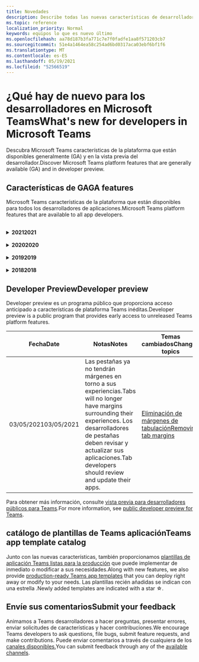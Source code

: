 ```yaml
---
title: Novedades
description: Describe todas las nuevas características de desarrollador en Microsoft Teams
ms.topic: reference
localization_priority: Normal
keywords: equipos lo que es nuevo último
ms.openlocfilehash: aa78d187b3fa771c7e7f0fadfe1aa8f571203cb7
ms.sourcegitcommit: 51e4a1464ea58c254ad6bd0317aca03ebf6bf1f6
ms.translationtype: MT
ms.contentlocale: es-ES
ms.lasthandoff: 05/19/2021
ms.locfileid: "52566519"
---
```

# <a name="whats-new-for-developers-in-microsoft-teams"></a><span data-ttu-id="a9e82-104">¿Qué hay de nuevo para los desarrolladores en Microsoft Teams</span><span class="sxs-lookup"><span data-stu-id="a9e82-104">What's new for developers in Microsoft Teams</span></span>

<span data-ttu-id="a9e82-105">Descubra Microsoft Teams características de la plataforma que están disponibles generalmente (GA) y en la vista previa del desarrollador.</span><span class="sxs-lookup"><span data-stu-id="a9e82-105">Discover Microsoft Teams platform features that are generally available (GA) and in developer preview.</span></span>

## <a name="ga-features"></a><span data-ttu-id="a9e82-106">Características de GA</span><span class="sxs-lookup"><span data-stu-id="a9e82-106">GA features</span></span>

<span data-ttu-id="a9e82-107">Microsoft Teams características de la plataforma que están disponibles para todos los desarrolladores de aplicaciones.</span><span class="sxs-lookup"><span data-stu-id="a9e82-107">Microsoft Teams platform features that are available to all app developers.</span></span>

<br>

<details>

<summary><span data-ttu-id="a9e82-108"><b>2021</b></span><span class="sxs-lookup"><span data-stu-id="a9e82-108"><b>2021</b></span></span></summary>

| <span data-ttu-id="a9e82-109">**Fecha**</span><span class="sxs-lookup"><span data-stu-id="a9e82-109">**Date**</span></span> | <span data-ttu-id="a9e82-110">**Notas**</span><span class="sxs-lookup"><span data-stu-id="a9e82-110">**Notes**</span></span> | <span data-ttu-id="a9e82-111">**Temas cambiados**</span><span class="sxs-lookup"><span data-stu-id="a9e82-111">**Changed topics**</span></span> |
| -------- | --------- | ------------------ |
|<span data-ttu-id="a9e82-112">05/13/2021</span><span class="sxs-lookup"><span data-stu-id="a9e82-112">05/13/2021</span></span>|<span data-ttu-id="a9e82-113">Se ha añadido información sobre mConnect y Skooler.</span><span class="sxs-lookup"><span data-stu-id="a9e82-113">Added information on mConnect and Skooler.</span></span>|[<span data-ttu-id="a9e82-114">Sistema de gestión del aprendizaje moodle</span><span class="sxs-lookup"><span data-stu-id="a9e82-114">Moodle learning management system</span></span>](resources/moodle-overview.md)
|<span data-ttu-id="a9e82-115">05/10/2021</span><span class="sxs-lookup"><span data-stu-id="a9e82-115">05/10/2021</span></span>| <span data-ttu-id="a9e82-116">Se libera manifest v1.10.</span><span class="sxs-lookup"><span data-stu-id="a9e82-116">Manifest v1.10 is released.</span></span>|[<span data-ttu-id="a9e82-117">Esquema del manifiesto</span><span class="sxs-lookup"><span data-stu-id="a9e82-117">Manifest schema</span></span>](resources/schema/manifest-schema.md) |
|<span data-ttu-id="a9e82-118">05/10/2021</span><span class="sxs-lookup"><span data-stu-id="a9e82-118">05/10/2021</span></span>| <span data-ttu-id="a9e82-119">Característica de personalización de aplicaciones.</span><span class="sxs-lookup"><span data-stu-id="a9e82-119">App customization feature.</span></span>| [<span data-ttu-id="a9e82-120">Diseño de la aplicación Microsoft Teams</span><span class="sxs-lookup"><span data-stu-id="a9e82-120">Designing your Microsoft Teams app</span></span>](~/concepts/design/design-teams-app-overview.md#app-customization) |
|<span data-ttu-id="a9e82-121">05/07/2021</span><span class="sxs-lookup"><span data-stu-id="a9e82-121">05/07/2021</span></span>| <span data-ttu-id="a9e82-122">Enlaces profundos para llamadas de audio y vídeo en el chat.</span><span class="sxs-lookup"><span data-stu-id="a9e82-122">Deep links for audio and video calls in chat.</span></span> |[<span data-ttu-id="a9e82-123">Vínculos profundos</span><span class="sxs-lookup"><span data-stu-id="a9e82-123">Deep links</span></span>](concepts/build-and-test/deep-links.md#deep-linking-to-an-audio-or-audio-video-call) |
|<span data-ttu-id="a9e82-124">04/30/2021</span><span class="sxs-lookup"><span data-stu-id="a9e82-124">04/30/2021</span></span>|<span data-ttu-id="a9e82-125">Nuevas instrucciones sobre cómo publicar aplicaciones en la tienda de Teams.</span><span class="sxs-lookup"><span data-stu-id="a9e82-125">New guidance on how to publish apps to the Teams store.</span></span>|<span data-ttu-id="a9e82-126">[Publique la aplicación en la tienda de Teams,](concepts/deploy-and-publish/appsource/publish.md) [Teams las directrices de validación de la tienda](concepts/deploy-and-publish/appsource/prepare/teams-store-validation-guidelines.md)</span><span class="sxs-lookup"><span data-stu-id="a9e82-126">[Publish your app to the Teams store](concepts/deploy-and-publish/appsource/publish.md), [Teams store validation guidelines](concepts/deploy-and-publish/appsource/prepare/teams-store-validation-guidelines.md)</span></span> |
|<span data-ttu-id="a9e82-127">04/29/2021</span><span class="sxs-lookup"><span data-stu-id="a9e82-127">04/29/2021</span></span> | <span data-ttu-id="a9e82-128">Nuevo: Acciones universales para tarjetas adaptables.</span><span class="sxs-lookup"><span data-stu-id="a9e82-128">New: Universal Actions for Adaptive Cards.</span></span> | [<span data-ttu-id="a9e82-129">Acciones universales para tarjetas adaptables</span><span class="sxs-lookup"><span data-stu-id="a9e82-129">Universal Actions for Adaptive Cards</span></span>](task-modules-and-cards/cards/universal-actions-for-adaptive-cards/overview.md) |
|<span data-ttu-id="a9e82-130">03/18/2021</span><span class="sxs-lookup"><span data-stu-id="a9e82-130">03/18/2021</span></span>|<span data-ttu-id="a9e82-131">Aviso: Actualice a la versión 4.10 o superior del SDK de Bot Framework, como hemos comenzado con el proceso de desuso para `TeamsInfo.getMembers` y `TeamsInfo.GetMembersAsync` .</span><span class="sxs-lookup"><span data-stu-id="a9e82-131">Notice: Update to version 4.10 or above of the Bot Framework SDK, as we've started with the deprecation process for `TeamsInfo.getMembers` and `TeamsInfo.GetMembersAsync`.</span></span> | [<span data-ttu-id="a9e82-132">Cambios en la API de bot para los miembros del equipo o chat</span><span class="sxs-lookup"><span data-stu-id="a9e82-132">Bot API Changes for Team/Chat Members</span></span>](resources/team-chat-member-api-changes.md) |
|<span data-ttu-id="a9e82-133">03/05/2021</span><span class="sxs-lookup"><span data-stu-id="a9e82-133">03/05/2021</span></span>|<span data-ttu-id="a9e82-134">Aviso: Las pestañas ya no tendrán márgenes que rodeen sus experiencias.</span><span class="sxs-lookup"><span data-stu-id="a9e82-134">Notice: Tabs will no longer have margins surrounding their experiences.</span></span> <span data-ttu-id="a9e82-135">Los desarrolladores de pestañas deben revisar y actualizar sus aplicaciones.</span><span class="sxs-lookup"><span data-stu-id="a9e82-135">Tab developers should review and update their apps.</span></span> | [<span data-ttu-id="a9e82-136">Eliminación de márgenes de tabulación</span><span class="sxs-lookup"><span data-stu-id="a9e82-136">Removing tab margins</span></span>](resources/removing-tab-margins.md) |
|<span data-ttu-id="a9e82-137">03/05/2021</span><span class="sxs-lookup"><span data-stu-id="a9e82-137">03/05/2021</span></span>|<span data-ttu-id="a9e82-138">El ámbito de instalación predeterminado y la capacidad del grupo se encuentra en la vista previa del desarrollador.</span><span class="sxs-lookup"><span data-stu-id="a9e82-138">Default install scope and group capability is in developer preview.</span></span>| [<span data-ttu-id="a9e82-139">Ámbito de instalación predeterminado y capacidad de grupo</span><span class="sxs-lookup"><span data-stu-id="a9e82-139">Default install scope and group capability</span></span>](concepts/deploy-and-publish/add-default-install-scope.md) |
|<span data-ttu-id="a9e82-140">03/05/2021</span><span class="sxs-lookup"><span data-stu-id="a9e82-140">03/05/2021</span></span>|<span data-ttu-id="a9e82-141">Reordenar pestañas personales de la aplicación.</span><span class="sxs-lookup"><span data-stu-id="a9e82-141">Reorder personal app tabs.</span></span>|[<span data-ttu-id="a9e82-142">Reordenar la pestaña de chat en aplicaciones personales</span><span class="sxs-lookup"><span data-stu-id="a9e82-142">Reorder the chat tab in personal apps</span></span>](tabs/how-to/create-tab-pages/content-page.md#reorder-static-personal-tabs)|
|<span data-ttu-id="a9e82-143">03/04/2021</span><span class="sxs-lookup"><span data-stu-id="a9e82-143">03/04/2021</span></span>|<span data-ttu-id="a9e82-144">Enmascaramiento de información en tarjetas adaptables.</span><span class="sxs-lookup"><span data-stu-id="a9e82-144">Information masking in Adaptive cards.</span></span>| [<span data-ttu-id="a9e82-145">Enmascaramiento de información en tarjetas adaptables</span><span class="sxs-lookup"><span data-stu-id="a9e82-145">Information masking in Adaptive cards</span></span>](task-modules-and-cards/cards/cards-format.md#information-masking-in-adaptive-cards) |
|<span data-ttu-id="a9e82-146">02/19/2021</span><span class="sxs-lookup"><span data-stu-id="a9e82-146">02/19/2021</span></span>|<span data-ttu-id="a9e82-147">Capacidades de ubicación añadidas.</span><span class="sxs-lookup"><span data-stu-id="a9e82-147">Added location capabilities.</span></span> <br/> <span data-ttu-id="a9e82-148">La información sobre las capacidades de ubicación se agrega en la descripción general de las capacidades del dispositivo, los permisos de dispositivo nativo, las capacidades de medios integrados y los archivos de capacidad del escáner QR o código de barras.</span><span class="sxs-lookup"><span data-stu-id="a9e82-148">Location capabilities information is added in the device capabilities overview, native device permissions, integrate media capabilities, and QR or barcode scanner capability files.</span></span>|<span data-ttu-id="a9e82-149">[Visión general,](concepts/device-capabilities/device-capabilities-overview.md) [Solicitar permisos de dispositivo,](concepts/device-capabilities/native-device-permissions.md) [Integrar capacidades de medios,](concepts/device-capabilities/mobile-camera-image-permissions.md) [Integrar capacidad de escáner QR o código de barras,](concepts/device-capabilities/qr-barcode-scanner-capability.md) [Integrar capacidades de ubicación](concepts/device-capabilities/location-capability.md)</span><span class="sxs-lookup"><span data-stu-id="a9e82-149">[Overview](concepts/device-capabilities/device-capabilities-overview.md), [Request device permissions](concepts/device-capabilities/native-device-permissions.md), [Integrate media capabilities](concepts/device-capabilities/mobile-camera-image-permissions.md), [Integrate QR or barcode scanner capability](concepts/device-capabilities/qr-barcode-scanner-capability.md), [Integrate location capabilities](concepts/device-capabilities/location-capability.md)</span></span> |
|<span data-ttu-id="a9e82-150">02/18/2021</span><span class="sxs-lookup"><span data-stu-id="a9e82-150">02/18/2021</span></span>|<span data-ttu-id="a9e82-151">Se ha añadido capacidad de escáner QR o código de barras.</span><span class="sxs-lookup"><span data-stu-id="a9e82-151">Added QR or barcode scanner capability.</span></span> <br/> <span data-ttu-id="a9e82-152">La información de capacidad del escáner de QR o código de barras se agrega en la descripción general de las capacidades del dispositivo, los permisos de dispositivo nativo e integra los archivos de capacidades de medios.</span><span class="sxs-lookup"><span data-stu-id="a9e82-152">QR or barcode scanner  capability information is added in the device capabilities overview, native device permissions, and integrate media capabilities files.</span></span>|<span data-ttu-id="a9e82-153">[Visión general,](concepts/device-capabilities/device-capabilities-overview.md) [Solicitar permisos de dispositivo,](concepts/device-capabilities/native-device-permissions.md) [Integrar capacidades de medios,](concepts/device-capabilities/mobile-camera-image-permissions.md) [Integrar capacidad de escáner QR o código de barras](concepts/device-capabilities/qr-barcode-scanner-capability.md)</span><span class="sxs-lookup"><span data-stu-id="a9e82-153">[Overview](concepts/device-capabilities/device-capabilities-overview.md), [Request device permissions](concepts/device-capabilities/native-device-permissions.md), [Integrate media capabilities](concepts/device-capabilities/mobile-camera-image-permissions.md), [Integrate QR or barcode scanner capability](concepts/device-capabilities/qr-barcode-scanner-capability.md)</span></span> |
|<span data-ttu-id="a9e82-154">02/09/2021</span><span class="sxs-lookup"><span data-stu-id="a9e82-154">02/09/2021</span></span>|<span data-ttu-id="a9e82-155">Se ha añadido información general sobre las capacidades del dispositivo.</span><span class="sxs-lookup"><span data-stu-id="a9e82-155">Added device capabilities overview.</span></span> <br/> <span data-ttu-id="a9e82-156">La información de la capacidad del micrófono se agrega en los permisos del dispositivo nativo e integra archivos de capacidades multimedia.</span><span class="sxs-lookup"><span data-stu-id="a9e82-156">Microphone capability information is added in the native device permissions and integrate media capabilities files.</span></span>|<span data-ttu-id="a9e82-157">[Visión general,](concepts/device-capabilities/device-capabilities-overview.md) [Solicitar permisos de dispositivo,](concepts/device-capabilities/native-device-permissions.md) [Integrar capacidades de medios](concepts/device-capabilities/mobile-camera-image-permissions.md)</span><span class="sxs-lookup"><span data-stu-id="a9e82-157">[Overview](concepts/device-capabilities/device-capabilities-overview.md), [Request device permissions](concepts/device-capabilities/native-device-permissions.md), [Integrate media capabilities](concepts/device-capabilities/mobile-camera-image-permissions.md)</span></span>|

<br>

</details>

<br>

<details>
  
<summary><span data-ttu-id="a9e82-158"><b>2020</b></span><span class="sxs-lookup"><span data-stu-id="a9e82-158"><b>2020</b></span></span></summary>

| <span data-ttu-id="a9e82-159">**Fecha**</span><span class="sxs-lookup"><span data-stu-id="a9e82-159">**Date**</span></span> | <span data-ttu-id="a9e82-160">**Notas**</span><span class="sxs-lookup"><span data-stu-id="a9e82-160">**Notes**</span></span> | <span data-ttu-id="a9e82-161">**Temas cambiados**</span><span class="sxs-lookup"><span data-stu-id="a9e82-161">**Changed topics**</span></span> |
| -------- | --------- | ------------------ |
|<span data-ttu-id="a9e82-162">11/30/2020</span><span class="sxs-lookup"><span data-stu-id="a9e82-162">11/30/2020</span></span>|<span data-ttu-id="a9e82-163">Integración de la plataforma de identidad con Teams Toolkit y Visual Studio Code para pestañas.</span><span class="sxs-lookup"><span data-stu-id="a9e82-163">Identity platform integration with Teams Toolkit and Visual Studio Code for tabs.</span></span>|[<span data-ttu-id="a9e82-164">Autenticación de inicio de sesión único con Teams Toolkit y Visual Studio Code para pestañas</span><span class="sxs-lookup"><span data-stu-id="a9e82-164">Single sign-on authentication with Teams Toolkit and Visual Studio Code for tabs</span></span>](toolkit/visual-studio-code-tab-sso.md)|
|<span data-ttu-id="a9e82-165">11/16/2020</span><span class="sxs-lookup"><span data-stu-id="a9e82-165">11/16/2020</span></span>|<span data-ttu-id="a9e82-166">Teams manifiesto de aplicación actualizado a la versión 1.8.</span><span class="sxs-lookup"><span data-stu-id="a9e82-166">Teams app manifest updated to version 1.8.</span></span>|[<span data-ttu-id="a9e82-167">Referencia: Esquema de manifiesto para Microsoft Teams</span><span class="sxs-lookup"><span data-stu-id="a9e82-167">Reference: Manifest schema for Microsoft Teams</span></span>](resources/schema/manifest-schema.md)|
|<span data-ttu-id="a9e82-168">11/10/2020</span><span class="sxs-lookup"><span data-stu-id="a9e82-168">11/10/2020</span></span>|<span data-ttu-id="a9e82-169">Teams directrices de diseño de bots.</span><span class="sxs-lookup"><span data-stu-id="a9e82-169">Teams bot design guidelines.</span></span>|[<span data-ttu-id="a9e82-170">Directrices de diseño de bots</span><span class="sxs-lookup"><span data-stu-id="a9e82-170">Bot design guidelines</span></span>](bots/design/bots.md)|
|<span data-ttu-id="a9e82-171">09/30/2020</span><span class="sxs-lookup"><span data-stu-id="a9e82-171">09/30/2020</span></span>|<span data-ttu-id="a9e82-172">Ahora se admiten los archivos de envío y recepción de bots en dispositivos móviles.</span><span class="sxs-lookup"><span data-stu-id="a9e82-172">Sending and receiving files to bots on mobile devices is now supported.</span></span>|[<span data-ttu-id="a9e82-173">Enviar y recibir archivos a través de su bot</span><span class="sxs-lookup"><span data-stu-id="a9e82-173">Send and receive files through your bot</span></span>](resources/bot-v3/bots-files.md)|
|<span data-ttu-id="a9e82-174">09/22/2020</span><span class="sxs-lookup"><span data-stu-id="a9e82-174">09/22/2020</span></span>|<span data-ttu-id="a9e82-175">Nueva información para comenzar con el desarrollo Teams.</span><span class="sxs-lookup"><span data-stu-id="a9e82-175">New information for getting started with Teams development.</span></span>|[<span data-ttu-id="a9e82-176">Cree su primera descripción general de la aplicación Teams</span><span class="sxs-lookup"><span data-stu-id="a9e82-176">Build your first Teams app overview</span></span>](build-your-first-app/build-first-app-overview.md)|
|<span data-ttu-id="a9e82-177">09/18/2020</span><span class="sxs-lookup"><span data-stu-id="a9e82-177">09/18/2020</span></span>|<span data-ttu-id="a9e82-178">Compatibilidad con aplicaciones de Teams en la reunión (vista previa de la versión).</span><span class="sxs-lookup"><span data-stu-id="a9e82-178">Support for in-meeting Teams apps (Release Preview).</span></span>|<span data-ttu-id="a9e82-179">[Crear aplicaciones para reuniones de Teams](apps-in-teams-meetings/create-apps-for-teams-meetings.md) y aplicaciones en reuniones [Teams](apps-in-teams-meetings/teams-apps-in-meetings.md)</span><span class="sxs-lookup"><span data-stu-id="a9e82-179">[Create apps for Teams meetings](apps-in-teams-meetings/create-apps-for-teams-meetings.md) and [Apps in Teams meetings](apps-in-teams-meetings/teams-apps-in-meetings.md)</span></span>|
|<span data-ttu-id="a9e82-180">08/19/2020</span><span class="sxs-lookup"><span data-stu-id="a9e82-180">08/19/2020</span></span>|<span data-ttu-id="a9e82-181">Importe mensajes Teams con Microsoft Graph.</span><span class="sxs-lookup"><span data-stu-id="a9e82-181">Import Teams messages with Microsoft Graph.</span></span>|[<span data-ttu-id="a9e82-182">Importar mensajes de plataformas de terceros a Teams con Microsoft Graph</span><span class="sxs-lookup"><span data-stu-id="a9e82-182">Import third-party platform messages to Teams using Microsoft Graph</span></span>](graph-api/import-messages/import-external-messages-to-teams.md)
| <span data-ttu-id="a9e82-183">08/12/2020</span><span class="sxs-lookup"><span data-stu-id="a9e82-183">08/12/2020</span></span> |<span data-ttu-id="a9e82-184">El soporte de tarjetas adaptables en el webhook entrante se trasladó a GA.</span><span class="sxs-lookup"><span data-stu-id="a9e82-184">Adaptive Cards support in incoming webhook moved to GA.</span></span>|[<span data-ttu-id="a9e82-185">Enviar tarjetas adaptables con un webhook entrante</span><span class="sxs-lookup"><span data-stu-id="a9e82-185">Send adaptive cards using an incoming webhook</span></span>](~/webhooks-and-connectors/how-to/connectors-using.md#send-adaptive-cards-using-an-incoming-webhook) |
|<span data-ttu-id="a9e82-186">08/10/2020</span><span class="sxs-lookup"><span data-stu-id="a9e82-186">08/10/2020</span></span>|<span data-ttu-id="a9e82-187">Comience a crear aplicaciones Teams con el Visual Studio Toolkit.</span><span class="sxs-lookup"><span data-stu-id="a9e82-187">Get started building Teams apps with the Visual Studio Toolkit.</span></span>|[<span data-ttu-id="a9e82-188">Cree aplicaciones con el Microsoft Teams Toolkit y el Visual Studio Code</span><span class="sxs-lookup"><span data-stu-id="a9e82-188">Build apps with the Microsoft Teams Toolkit and Visual Studio Code</span></span>](toolkit/visual-studio-overview.md) |
|<span data-ttu-id="a9e82-189">08/06/2020</span><span class="sxs-lookup"><span data-stu-id="a9e82-189">08/06/2020</span></span>|<span data-ttu-id="a9e82-190">Compatibilidad con la autenticación de SSO de tabuladores.</span><span class="sxs-lookup"><span data-stu-id="a9e82-190">Support for Tabs SSO authentication.</span></span>|[<span data-ttu-id="a9e82-191">Desarrollar una pestaña de Microsoft Teams de SSO</span><span class="sxs-lookup"><span data-stu-id="a9e82-191">Develop an SSO Microsoft Teams Tab</span></span>](tabs/how-to/authentication/auth-aad-sso.md#develop-an-sso-microsoft-teams-tab) |
|<span data-ttu-id="a9e82-192">07/27/2020</span><span class="sxs-lookup"><span data-stu-id="a9e82-192">07/27/2020</span></span> | <span data-ttu-id="a9e82-193">Graph bots y mensajes proactivos (vista previa pública).</span><span class="sxs-lookup"><span data-stu-id="a9e82-193">Graph proactive bots and messages (Public Preview).</span></span>|[<span data-ttu-id="a9e82-194">Habilite la instalación proactiva de bots y la mensajería proactiva en Teams con Microsoft Graph</span><span class="sxs-lookup"><span data-stu-id="a9e82-194">Enable proactive bot installation and proactive messaging in Teams with Microsoft Graph</span></span>](graph-api/proactive-bots-and-messages/graph-proactive-bots-and-messages.md)|
| <span data-ttu-id="a9e82-195">07/22/2020</span><span class="sxs-lookup"><span data-stu-id="a9e82-195">07/22/2020</span></span> |<span data-ttu-id="a9e82-196">Actualizaciones de la capacidad del dispositivo móvil.</span><span class="sxs-lookup"><span data-stu-id="a9e82-196">Mobile device capability updates.</span></span>|[<span data-ttu-id="a9e82-197">Solicitar permisos de dispositivo para la pestaña Microsoft Teams</span><span class="sxs-lookup"><span data-stu-id="a9e82-197">Request device permissions for your Microsoft Teams tab</span></span>](concepts/device-capabilities/native-device-permissions.md) |
|<span data-ttu-id="a9e82-198">07/20/2020</span><span class="sxs-lookup"><span data-stu-id="a9e82-198">07/20/2020</span></span>|<span data-ttu-id="a9e82-199">Teams Herramienta de validación de aplicaciones para envíos de AppSource.</span><span class="sxs-lookup"><span data-stu-id="a9e82-199">Teams App Validation Tool for AppSource submissions.</span></span>|[<span data-ttu-id="a9e82-200">Teams Herramienta de validación de aplicaciones</span><span class="sxs-lookup"><span data-stu-id="a9e82-200">Teams App Validation Tool</span></span>](concepts/deploy-and-publish/appsource/prepare/submission-checklist.md)
|<span data-ttu-id="a9e82-201">07/15/2020</span><span class="sxs-lookup"><span data-stu-id="a9e82-201">07/15/2020</span></span>|<span data-ttu-id="a9e82-202">Cree un asistente virtual para Teams.</span><span class="sxs-lookup"><span data-stu-id="a9e82-202">Create a virtual assistant for Teams.</span></span>|[<span data-ttu-id="a9e82-203">Asistente virtual para Microsoft Teams</span><span class="sxs-lookup"><span data-stu-id="a9e82-203">Virtual Assistant for Microsoft Teams</span></span>](samples/virtual-assistant.md)|
|<span data-ttu-id="a9e82-204">07/14/2020</span><span class="sxs-lookup"><span data-stu-id="a9e82-204">07/14/2020</span></span>|<span data-ttu-id="a9e82-205">Superficie de una documentación de indicador de carga nativa.</span><span class="sxs-lookup"><span data-stu-id="a9e82-205">Surfacing a native loading indicator documentation.</span></span>|[<span data-ttu-id="a9e82-206">Mostrar un indicador de carga nativo</span><span class="sxs-lookup"><span data-stu-id="a9e82-206">Showing a native loading indicator</span></span>](tabs/how-to/create-tab-pages/content-page.md#show-a-native-loading-indicator)
|<span data-ttu-id="a9e82-207">07/01/2020</span><span class="sxs-lookup"><span data-stu-id="a9e82-207">07/01/2020</span></span>|<span data-ttu-id="a9e82-208">Comience a crear aplicaciones Teams con el Visual Studio Code Toolkit.</span><span class="sxs-lookup"><span data-stu-id="a9e82-208">Get started building Teams apps with the Visual Studio Code Toolkit.</span></span>|[<span data-ttu-id="a9e82-209">Cree aplicaciones con el Microsoft Teams Toolkit y el Visual Studio Code</span><span class="sxs-lookup"><span data-stu-id="a9e82-209">Build apps with the Microsoft Teams Toolkit and Visual Studio Code</span></span>](toolkit/visual-studio-code-overview.md) |
|<span data-ttu-id="a9e82-210">07/01/2020</span><span class="sxs-lookup"><span data-stu-id="a9e82-210">07/01/2020</span></span>|<span data-ttu-id="a9e82-211">Inicio de sesión único para las pestañas GA para clientes web y de escritorio Teams.</span><span class="sxs-lookup"><span data-stu-id="a9e82-211">Single sign-on for tabs GA for Teams web and desktop clients.</span></span>|[<span data-ttu-id="a9e82-212">Sign-On único (SSO)</span><span class="sxs-lookup"><span data-stu-id="a9e82-212">Single Sign-On (SSO)</span></span>](tabs/how-to/authentication/auth-aad-sso.md)|
|<span data-ttu-id="a9e82-213">06/05/2020</span><span class="sxs-lookup"><span data-stu-id="a9e82-213">06/05/2020</span></span>| <span data-ttu-id="a9e82-214">Esquema de manifiesto actualizado a la versión 1.7.</span><span class="sxs-lookup"><span data-stu-id="a9e82-214">Manifest schema updated to version 1.7.</span></span>| [<span data-ttu-id="a9e82-215">Referencia: Esquema de manifiesto para Microsoft Teams</span><span class="sxs-lookup"><span data-stu-id="a9e82-215">Reference: Manifest schema for Microsoft Teams</span></span>](resources/schema/manifest-schema.md)|
|<span data-ttu-id="a9e82-216">05/18/2020</span><span class="sxs-lookup"><span data-stu-id="a9e82-216">05/18/2020</span></span>|<span data-ttu-id="a9e82-217">Integre Power Virtual Agents con Teams.</span><span class="sxs-lookup"><span data-stu-id="a9e82-217">Integrate Power Virtual Agents with Teams.</span></span>|[<span data-ttu-id="a9e82-218">Integre un chatbot Power Virtual Agents con Microsoft Teams</span><span class="sxs-lookup"><span data-stu-id="a9e82-218">Integrate a Power Virtual Agents chatbot with Microsoft Teams</span></span>](bots/how-to/add-power-virtual-agents-bot-to-teams.md)|
|<span data-ttu-id="a9e82-219">04/01/2020</span><span class="sxs-lookup"><span data-stu-id="a9e82-219">04/01/2020</span></span>|<span data-ttu-id="a9e82-220">Integre sistemas WFM con Shifts Connector para Teams.</span><span class="sxs-lookup"><span data-stu-id="a9e82-220">Integrate WFM systems with Shifts Connector for Teams.</span></span>|[<span data-ttu-id="a9e82-221">Microsoft Teams Desplaza conectores WFM</span><span class="sxs-lookup"><span data-stu-id="a9e82-221">Microsoft Teams Shifts WFM connectors</span></span>](samples/shifts-wfm-connectors.md)
| <span data-ttu-id="a9e82-222">03/24/2020</span><span class="sxs-lookup"><span data-stu-id="a9e82-222">03/24/2020</span></span> | <span data-ttu-id="a9e82-223">Se agregó compatibilidad para recuperar un solo miembro de una conversación y compatibilidad adicional para recuperar miembros paginados.</span><span class="sxs-lookup"><span data-stu-id="a9e82-223">Added support for retrieving a single member of a conversation, and additional support for retrieving paged members.</span></span> | [<span data-ttu-id="a9e82-224">Obtención del contexto de Teams para un bot</span><span class="sxs-lookup"><span data-stu-id="a9e82-224">Get Teams context for your bot</span></span>](~/bots/how-to/get-teams-context.md) |

<br>

</details>

<br>

<details>
  
<summary><span data-ttu-id="a9e82-225"><b>2019</b></span><span class="sxs-lookup"><span data-stu-id="a9e82-225"><b>2019</b></span></span></summary>

| <span data-ttu-id="a9e82-226">**Fecha**</span><span class="sxs-lookup"><span data-stu-id="a9e82-226">**Date**</span></span> | <span data-ttu-id="a9e82-227">**Notas**</span><span class="sxs-lookup"><span data-stu-id="a9e82-227">**Notes**</span></span> | <span data-ttu-id="a9e82-228">**Temas cambiados**</span><span class="sxs-lookup"><span data-stu-id="a9e82-228">**Changed topics**</span></span> |
| -------- | --------- | ------------------ |
| <span data-ttu-id="a9e82-229">12/26/2019</span><span class="sxs-lookup"><span data-stu-id="a9e82-229">12/26/2019</span></span> | <span data-ttu-id="a9e82-230">El `replyToId` parámetro de las cargas útiles enviadas a un bot ya no está cifrado, lo que le permite usar este valor para construir vínculos profundos a estos mensajes.</span><span class="sxs-lookup"><span data-stu-id="a9e82-230">The `replyToId` parameter in payloads sent to a bot is no longer encrypted, allowing you to use this value to construct deeplinks to these messages.</span></span> <span data-ttu-id="a9e82-231">Las cargas de mensajes incluyen los valores cifrados en el parámetro `legacy.replyToId` .</span><span class="sxs-lookup"><span data-stu-id="a9e82-231">Message payloads include the encrypted values in the parameter `legacy.replyToId`.</span></span>  |
| <span data-ttu-id="a9e82-232">11/05/2019</span><span class="sxs-lookup"><span data-stu-id="a9e82-232">11/05/2019</span></span> | <span data-ttu-id="a9e82-233">Inicio de sesión único mediante el SDK de JavaScript Teams.</span><span class="sxs-lookup"><span data-stu-id="a9e82-233">Single sign-on using the Teams JavaScript SDK.</span></span> | [<span data-ttu-id="a9e82-234">Inicio de sesión único</span><span class="sxs-lookup"><span data-stu-id="a9e82-234">Single sign-on</span></span>](tabs/how-to/authentication/auth-aad-sso.md) |
| <span data-ttu-id="a9e82-235">10/31/2019</span><span class="sxs-lookup"><span data-stu-id="a9e82-235">10/31/2019</span></span> | <span data-ttu-id="a9e82-236">Bots conversacionales y documentación de extensión de mensajería actualizada para reflejar el SDK de Bot Framework 4.6.</span><span class="sxs-lookup"><span data-stu-id="a9e82-236">Conversational bots and messaging extension documentation updated to reflect the 4.6 Bot Framework SDK.</span></span> <span data-ttu-id="a9e82-237">La documentación del SDK de v3 está disponible en la sección Recursos.</span><span class="sxs-lookup"><span data-stu-id="a9e82-237">Documentation for the v3 SDK is available in the Resources section.</span></span> | <span data-ttu-id="a9e82-238">Toda la documentación de la extensión de bot y mensajería.</span><span class="sxs-lookup"><span data-stu-id="a9e82-238">All bot and messaging extension documentation.</span></span> |
| <span data-ttu-id="a9e82-239">10/31/2019</span><span class="sxs-lookup"><span data-stu-id="a9e82-239">10/31/2019</span></span> | <span data-ttu-id="a9e82-240">Nueva estructura de documentación y refactorización de artículos importantes.</span><span class="sxs-lookup"><span data-stu-id="a9e82-240">New documentation structure, and major article refactoring.</span></span> <span data-ttu-id="a9e82-241">Por favor, informe de cualquier enlace muerto o 404 mediante la creación de un problema de GitHub.</span><span class="sxs-lookup"><span data-stu-id="a9e82-241">Please report any dead links or 404's by creating a GitHub Issue.</span></span> | <span data-ttu-id="a9e82-242">¡Todos ellos!</span><span class="sxs-lookup"><span data-stu-id="a9e82-242">All of them!</span></span> |
| <span data-ttu-id="a9e82-243">09/13/2019</span><span class="sxs-lookup"><span data-stu-id="a9e82-243">09/13/2019</span></span> | <span data-ttu-id="a9e82-244">El bot de solicitud se instala desde la extensión de mensajería basada en acciones.</span><span class="sxs-lookup"><span data-stu-id="a9e82-244">Request bot is installed from action-based messaging extension.</span></span> | [<span data-ttu-id="a9e82-245">Inician acciones con extensiones de mensajería</span><span class="sxs-lookup"><span data-stu-id="a9e82-245">Initiate actions with messaging extensions</span></span>](resources/messaging-extension-v3/create-extensions.md#request-to-install-your-conversational-bot)
| <span data-ttu-id="a9e82-246">08/28/2019</span><span class="sxs-lookup"><span data-stu-id="a9e82-246">08/28/2019</span></span> | <span data-ttu-id="a9e82-247">Soporte para canales privados en pestañas y conectores.</span><span class="sxs-lookup"><span data-stu-id="a9e82-247">Support for private channels in tabs and Connectors.</span></span> | [<span data-ttu-id="a9e82-248">Obtención del contexto de Teams para la pestaña</span><span class="sxs-lookup"><span data-stu-id="a9e82-248">Get context for your tab</span></span>](tabs/how-to/access-teams-context.md#retrieving-context-in-private-channels) |
| <span data-ttu-id="a9e82-249">06/20/2019</span><span class="sxs-lookup"><span data-stu-id="a9e82-249">06/20/2019</span></span> | <span data-ttu-id="a9e82-250">Comparta un sitio web externo, desde un sitio web externo, en un canal de Teams.</span><span class="sxs-lookup"><span data-stu-id="a9e82-250">Share an external website, from an external website, into a Teams channel.</span></span> | [<span data-ttu-id="a9e82-251">Compartir con Teams</span><span class="sxs-lookup"><span data-stu-id="a9e82-251">Share to Teams</span></span>](~/share-to-teams.md) |
| <span data-ttu-id="a9e82-252">05/25/2019</span><span class="sxs-lookup"><span data-stu-id="a9e82-252">05/25/2019</span></span> | <span data-ttu-id="a9e82-253">Responda con el mensaje de bot desde el módulo de tareas.</span><span class="sxs-lookup"><span data-stu-id="a9e82-253">Respond with bot message from task module.</span></span> | [<span data-ttu-id="a9e82-254">Responder con mensaje de bot desde el módulo de tareas</span><span class="sxs-lookup"><span data-stu-id="a9e82-254">Respond with bot message from task module</span></span>](resources/messaging-extension-v3/create-extensions.md#respond-with-an-adaptive-card-message-sent-from-a-bot) |
| <span data-ttu-id="a9e82-255">05/25/2019</span><span class="sxs-lookup"><span data-stu-id="a9e82-255">05/25/2019</span></span> | <span data-ttu-id="a9e82-256">Bots en chats de grupo.</span><span class="sxs-lookup"><span data-stu-id="a9e82-256">Bots in group chats.</span></span> | [<span data-ttu-id="a9e82-257">Interactuar con un bot en el chat de grupo o el canal</span><span class="sxs-lookup"><span data-stu-id="a9e82-257">Interact with a bot in group chat or channel</span></span>](~/concepts/bots/bot-conversations/bots-conv-channel.md) |
| <span data-ttu-id="a9e82-258">05/20/2019</span><span class="sxs-lookup"><span data-stu-id="a9e82-258">05/20/2019</span></span> | <span data-ttu-id="a9e82-259">Localización del manifiesto de la aplicación.</span><span class="sxs-lookup"><span data-stu-id="a9e82-259">App manifest localization.</span></span> | [<span data-ttu-id="a9e82-260">Localización de aplicaciones</span><span class="sxs-lookup"><span data-stu-id="a9e82-260">App localization</span></span>](~/publishing/apps-localization.md) |
| <span data-ttu-id="a9e82-261">05/20/2019</span><span class="sxs-lookup"><span data-stu-id="a9e82-261">05/20/2019</span></span> | <span data-ttu-id="a9e82-262">Acciones de mensaje.</span><span class="sxs-lookup"><span data-stu-id="a9e82-262">Message actions.</span></span> | [<span data-ttu-id="a9e82-263">Acciones de mensaje</span><span class="sxs-lookup"><span data-stu-id="a9e82-263">Message Actions</span></span>](resources/messaging-extension-v3/create-extensions.md#action-type-message-extensions) |
| <span data-ttu-id="a9e82-264">05/20/2019</span><span class="sxs-lookup"><span data-stu-id="a9e82-264">05/20/2019</span></span> | <span data-ttu-id="a9e82-265">Despliegue de vínculos (vistas previas de URL personalizadas).</span><span class="sxs-lookup"><span data-stu-id="a9e82-265">Link unfurling (custom URL previews).</span></span> | [<span data-ttu-id="a9e82-266">Apertura de vínculos</span><span class="sxs-lookup"><span data-stu-id="a9e82-266">Link unfurling</span></span>](messaging-extensions/how-to/link-unfurling.md)|
| <span data-ttu-id="a9e82-267">05/06/2019</span><span class="sxs-lookup"><span data-stu-id="a9e82-267">05/06/2019</span></span> | <span data-ttu-id="a9e82-268">Programa de certificación de aplicaciones para aplicaciones de tienda.</span><span class="sxs-lookup"><span data-stu-id="a9e82-268">Application Certification program for store apps.</span></span> | [<span data-ttu-id="a9e82-269">Certificación de solicitud</span><span class="sxs-lookup"><span data-stu-id="a9e82-269">Application Certification</span></span>](~/concepts/deploy-and-publish/appsource/post-publish/overview.md#complete-microsoft-365-certification) |
| <span data-ttu-id="a9e82-270">05/06/2019</span><span class="sxs-lookup"><span data-stu-id="a9e82-270">05/06/2019</span></span> | <span data-ttu-id="a9e82-271">Las plantillas de aplicación ya están disponibles.</span><span class="sxs-lookup"><span data-stu-id="a9e82-271">App Templates are now available.</span></span> | [<span data-ttu-id="a9e82-272">Plantillas de aplicaciones</span><span class="sxs-lookup"><span data-stu-id="a9e82-272">App Templates</span></span>](~/samples/app-templates.md) |
| <span data-ttu-id="a9e82-273">04/23/2019</span><span class="sxs-lookup"><span data-stu-id="a9e82-273">04/23/2019</span></span> | <span data-ttu-id="a9e82-274">Las extensiones de mensajería basadas en acciones ya están disponibles.</span><span class="sxs-lookup"><span data-stu-id="a9e82-274">Action-based Messaging Extensions are now available.</span></span> | [<span data-ttu-id="a9e82-275">Extensiones de mensaje basadas en acciones</span><span class="sxs-lookup"><span data-stu-id="a9e82-275">Action-based Message Extensions</span></span>](~/concepts/messaging-extensions/create-extensions.md) |
| <span data-ttu-id="a9e82-276">02/18/2019</span><span class="sxs-lookup"><span data-stu-id="a9e82-276">02/18/2019</span></span> | <span data-ttu-id="a9e82-277">La creación de vínculos profundos al chat privado no tiene vista previa del desarrollador y está disponible.</span><span class="sxs-lookup"><span data-stu-id="a9e82-277">Creating deep links to private chat is out of developer preview and available.</span></span> | [<span data-ttu-id="a9e82-278">Vinculación profunda a un chat</span><span class="sxs-lookup"><span data-stu-id="a9e82-278">Deep linking to a chat</span></span>](concepts/build-and-test/deep-links.md#deep-linking-to-a-chat) |
| <span data-ttu-id="a9e82-279">01/23/2019</span><span class="sxs-lookup"><span data-stu-id="a9e82-279">01/23/2019</span></span> | <span data-ttu-id="a9e82-280">Superficie de información SKU y licenseType en el contexto de la pestaña.</span><span class="sxs-lookup"><span data-stu-id="a9e82-280">Surfacing SKU and licenceType information in the tab context.</span></span> | [<span data-ttu-id="a9e82-281">Contexto de tabulación</span><span class="sxs-lookup"><span data-stu-id="a9e82-281">Tab Context</span></span>](~/concepts/tabs/tabs-context.md) |

<br>

</details>

<br>

<details>

<summary><span data-ttu-id="a9e82-282"><b>2018</b></span><span class="sxs-lookup"><span data-stu-id="a9e82-282"><b>2018</b></span></span></summary>

| <span data-ttu-id="a9e82-283">**Fecha**</span><span class="sxs-lookup"><span data-stu-id="a9e82-283">**Date**</span></span> | <span data-ttu-id="a9e82-284">**Notas**</span><span class="sxs-lookup"><span data-stu-id="a9e82-284">**Notes**</span></span> | <span data-ttu-id="a9e82-285">**Temas cambiados**</span><span class="sxs-lookup"><span data-stu-id="a9e82-285">**Changed topics**</span></span> |
| -------- | --------- | ------------------ |
| <span data-ttu-id="a9e82-286">12/11/2018</span><span class="sxs-lookup"><span data-stu-id="a9e82-286">11/12/2018</span></span> | <span data-ttu-id="a9e82-287">Las pestañas en el chat de grupo ya están disponibles en la versión publicada de Teams y se han movido fuera de la vista previa del desarrollador.</span><span class="sxs-lookup"><span data-stu-id="a9e82-287">Tabs in group chat is now available in the released version of Teams, and has been moved out of developer preview.</span></span> <span data-ttu-id="a9e82-288">Como parte de este trabajo, la sección de pestañas se ha rediseñado para mayor claridad.</span><span class="sxs-lookup"><span data-stu-id="a9e82-288">As part of this work, the tabs section has been reworked for clarity.</span></span>| [<span data-ttu-id="a9e82-289">Pestañas configurables</span><span class="sxs-lookup"><span data-stu-id="a9e82-289">Configurable tabs</span></span>](~/concepts/tabs/tabs-configurable.md) |
| <span data-ttu-id="a9e82-290">11/11/2018</span><span class="sxs-lookup"><span data-stu-id="a9e82-290">11/11/2018</span></span> | <span data-ttu-id="a9e82-291">Se ha actualizado cómo empezar a usar Node JS y .NET/C# para usar App Studio en Teams y se ha agregado una nueva sección sobre hospedado de aplicaciones de Teams basadas en nodos en Azure.</span><span class="sxs-lookup"><span data-stu-id="a9e82-291">Getting started for Node JS and for .NET/C# has been updated to use App Studio in Teams, and a new section has been added on hosting Node based Teams apps in Azure.</span></span> | <span data-ttu-id="a9e82-292">[Comience en la plataforma Microsoft Teams con C#/.NET y App Studio](~/get-started/get-started-dotnet-app-studio.md), [Comience en la plataforma Microsoft Teams con node JS y App Studio](~/get-started/get-started-nodejs-app-studio.md), [hospede la aplicación Node Teams en Azure](~/get-started/get-started-nodejs-in-azure.md)</span><span class="sxs-lookup"><span data-stu-id="a9e82-292">[Get started on the Microsoft Teams platform with C#/.NET and App Studio](~/get-started/get-started-dotnet-app-studio.md),  [Get started on the Microsoft Teams platform with Node JS and App Studio](~/get-started/get-started-nodejs-app-studio.md), [Host your Node Teams app in Azure](~/get-started/get-started-nodejs-in-azure.md)</span></span>|
| <span data-ttu-id="a9e82-293">11/09/2018</span><span class="sxs-lookup"><span data-stu-id="a9e82-293">11/09/2018</span></span> | <span data-ttu-id="a9e82-294">Ahora puede crear vínculos profundos a chats privados entre usuarios.</span><span class="sxs-lookup"><span data-stu-id="a9e82-294">You can now create deep links to private chats between users.</span></span> | [<span data-ttu-id="a9e82-295">Vinculación profunda a un chat</span><span class="sxs-lookup"><span data-stu-id="a9e82-295">Deep linking to a chat</span></span>](concepts/build-and-test/deep-links.md#deep-linking-to-a-chat) |
| <span data-ttu-id="a9e82-296">08/11/2018</span><span class="sxs-lookup"><span data-stu-id="a9e82-296">11/08/2018</span></span> | <span data-ttu-id="a9e82-297">SharePoint Framework 1.7 ha enviado y con él una nueva característica para usar Microsoft Teams pestaña como SharePoint Framework parte web.</span><span class="sxs-lookup"><span data-stu-id="a9e82-297">SharePoint Framework 1.7 has shipped and with it a new feature to use Microsoft Teams tab as a SharePoint Framework web part.</span></span> | [<span data-ttu-id="a9e82-298">Pestañas en SharePoint</span><span class="sxs-lookup"><span data-stu-id="a9e82-298">Tabs in SharePoint</span></span>](~/concepts/tabs/tabs-in-sharepoint.md) |
| <span data-ttu-id="a9e82-299">11/05/2018</span><span class="sxs-lookup"><span data-stu-id="a9e82-299">11/05/2018</span></span> | <span data-ttu-id="a9e82-300">Se ha liberado la función **del módulo de** tareas.</span><span class="sxs-lookup"><span data-stu-id="a9e82-300">The **task module** feature was released.</span></span> <span data-ttu-id="a9e82-301">Un módulo de tareas le permite crear experiencias emergentes modales en su aplicación Teams, tanto desde bots como desde pestañas.</span><span class="sxs-lookup"><span data-stu-id="a9e82-301">A task module allows you to create modal popup experiences in your Teams application, from both bots and tabs.</span></span> <span data-ttu-id="a9e82-302">Dentro de la ventana emergente, puede ejecutar su propio código HTML/JavaScript personalizado, mostrar un `<iframe>` widget basado en un vídeo de YouTube o Microsoft Stream, o mostrar una tarjeta [adaptable.](/adaptive-cards/)</span><span class="sxs-lookup"><span data-stu-id="a9e82-302">Inside the popup, you can run your own custom HTML/JavaScript code, show an `<iframe>`-based widget such as a YouTube or Microsoft Stream video, or display an [Adaptive card](/adaptive-cards/).</span></span> | <span data-ttu-id="a9e82-303">[Descripción general del módulo de tareas,](~/concepts/task-modules/task-modules-overview.md) [módulo de tareas en pestañas,](~/concepts/task-modules/task-modules-tabs.md)módulo de tareas en  [bots](~/concepts/task-modules/task-modules-bots.md)</span><span class="sxs-lookup"><span data-stu-id="a9e82-303">[Task module Overview](~/concepts/task-modules/task-modules-overview.md), [task module in tabs](~/concepts/task-modules/task-modules-tabs.md),  [task module in bots](~/concepts/task-modules/task-modules-bots.md)</span></span> |
| <span data-ttu-id="a9e82-304">10/05/2018</span><span class="sxs-lookup"><span data-stu-id="a9e82-304">10/05/2018</span></span> | <span data-ttu-id="a9e82-305">La información de formato de las tarjetas se ha actualizado y probado en los clientes de escritorio, iOS y Android para Teams.</span><span class="sxs-lookup"><span data-stu-id="a9e82-305">Formatting information for cards has been updated and tested in the desktop, iOS, and Android clients for Teams.</span></span> | <span data-ttu-id="a9e82-306">[Tarjetas,](~/concepts/cards/cards.md) [formato de tarjeta](~/concepts/cards/cards-format.md)</span><span class="sxs-lookup"><span data-stu-id="a9e82-306">[Cards](~/concepts/cards/cards.md), [Card formatting](~/concepts/cards/cards-format.md)</span></span> |
| <span data-ttu-id="a9e82-307">09/24/2018</span><span class="sxs-lookup"><span data-stu-id="a9e82-307">09/24/2018</span></span> | <span data-ttu-id="a9e82-308">Las llamadas y las API de reuniones en línea para Microsoft Graph se lanzaron a la versión beta, y Teams aplicaciones ahora pueden interactuar con los usuarios de maneras enriquecidas mediante voz y vídeo.</span><span class="sxs-lookup"><span data-stu-id="a9e82-308">Calls and online meetings APIs for Microsoft Graph were released to beta, and Teams apps can now interact with users in rich ways using voice and video.</span></span> | <span data-ttu-id="a9e82-309">[Llamadas y reuniones en línea bots,](~/concepts/calls-and-meetings/registering-calling-bot.md) [conceptos de medios en tiempo real,](~/concepts/calls-and-meetings/real-time-media-concepts.md)Registro de un bot de [llamada,](~/concepts/calls-and-meetings/registering-calling-bot.md)Depuración y pruebas [locales,](~/concepts/calls-and-meetings/debugging-local-testing-calling-meeting-bots.md)Medios [hospedados en aplicaciones,](~/concepts/calls-and-meetings/requirements-considerations-application-hosted-media-bots.md)Manejo de [notificaciones de llamadas entrantes](~/concepts/calls-and-meetings/call-notifications.md)</span><span class="sxs-lookup"><span data-stu-id="a9e82-309">[Calls and online meetings bots](~/concepts/calls-and-meetings/registering-calling-bot.md), [Real-time media concepts](~/concepts/calls-and-meetings/real-time-media-concepts.md), [Registering a calling bot](~/concepts/calls-and-meetings/registering-calling-bot.md), [Debugging and local testing](~/concepts/calls-and-meetings/debugging-local-testing-calling-meeting-bots.md), [Application-hosted media](~/concepts/calls-and-meetings/requirements-considerations-application-hosted-media-bots.md), [Handling incoming call notifications](~/concepts/calls-and-meetings/call-notifications.md)</span></span> |
| <span data-ttu-id="a9e82-310">09/11/2018</span><span class="sxs-lookup"><span data-stu-id="a9e82-310">09/11/2018</span></span> | <span data-ttu-id="a9e82-311">Las páginas de configuración de pestañas ahora son significativamente más altas.</span><span class="sxs-lookup"><span data-stu-id="a9e82-311">Tab configuration pages are now significantly taller.</span></span> | [<span data-ttu-id="a9e82-312">Diseño de pestañas</span><span class="sxs-lookup"><span data-stu-id="a9e82-312">Tab Design</span></span>](tabs/design/tabs.md) |
| <span data-ttu-id="a9e82-313">08/15/2018</span><span class="sxs-lookup"><span data-stu-id="a9e82-313">08/15/2018</span></span> | <span data-ttu-id="a9e82-314">Las tarjetas adaptables ahora se admiten en Teams.</span><span class="sxs-lookup"><span data-stu-id="a9e82-314">Adaptive cards are now supported in Teams.</span></span>|[<span data-ttu-id="a9e82-315">Acciones de tarjeta adaptable en Teams</span><span class="sxs-lookup"><span data-stu-id="a9e82-315">Adaptive card actions in Teams</span></span>](task-modules-and-cards/cards/cards-reference.md#adaptive-card) |
| <span data-ttu-id="a9e82-316">08/10/2018</span><span class="sxs-lookup"><span data-stu-id="a9e82-316">08/10/2018</span></span> | <span data-ttu-id="a9e82-317">Soporte técnico para DevTools.</span><span class="sxs-lookup"><span data-stu-id="a9e82-317">Client support for DevTools.</span></span>| [<span data-ttu-id="a9e82-318">DevTools para el cliente de escritorio de Microsoft Teams</span><span class="sxs-lookup"><span data-stu-id="a9e82-318">DevTools for the Microsoft Teams Desktop Client</span></span>](~/resources/dev-preview/developer-preview-tools.md)|
| <span data-ttu-id="a9e82-319">08/08/2018</span><span class="sxs-lookup"><span data-stu-id="a9e82-319">08/08/2018</span></span> | <span data-ttu-id="a9e82-320">Las extensiones de mensajería ahora admiten varios comandos.</span><span class="sxs-lookup"><span data-stu-id="a9e82-320">Messaging extensions now supports multiple commands.</span></span> <span data-ttu-id="a9e82-321">Esta característica ha estado en Developer Preview y ahora se publica a todos los usuarios.</span><span class="sxs-lookup"><span data-stu-id="a9e82-321">This feature has been in Developer Preview, and is now released to all users.</span></span>| [<span data-ttu-id="a9e82-322">composeExtensions.commands</span><span class="sxs-lookup"><span data-stu-id="a9e82-322">composeExtensions.commands</span></span>](~/resources/schema/manifest-schema.md#composeextensionscommands)|
| <span data-ttu-id="a9e82-323">08/07/2018</span><span class="sxs-lookup"><span data-stu-id="a9e82-323">08/07/2018</span></span> | <span data-ttu-id="a9e82-324">La configuración en línea ahora se admite en conectores.</span><span class="sxs-lookup"><span data-stu-id="a9e82-324">Inline configuration is now supported in Connectors.</span></span> <span data-ttu-id="a9e82-325">La documentación de Conectores también se ha revisado y ampliado para mayor claridad.</span><span class="sxs-lookup"><span data-stu-id="a9e82-325">The Connectors documentation has also been revised and expanded for clarity.</span></span>| [<span data-ttu-id="a9e82-326">Conectores</span><span class="sxs-lookup"><span data-stu-id="a9e82-326">Connectors</span></span>](~/concepts/connectors/connectors.md)|
| <span data-ttu-id="a9e82-327">08/06/2018</span><span class="sxs-lookup"><span data-stu-id="a9e82-327">08/06/2018</span></span> | <span data-ttu-id="a9e82-328">El bot ahora puede enviar y recibir archivos.</span><span class="sxs-lookup"><span data-stu-id="a9e82-328">Your bot can now send and receive files.</span></span>| [<span data-ttu-id="a9e82-329">Enviar y recibir archivos a través de su bot</span><span class="sxs-lookup"><span data-stu-id="a9e82-329">Send and receive files through your bot</span></span>](~/bots/how-to/bots-filesv4.md)|
| <span data-ttu-id="a9e82-330">07/23/2018</span><span class="sxs-lookup"><span data-stu-id="a9e82-330">07/23/2018</span></span> | <span data-ttu-id="a9e82-331">La información sobre la recertificación de aplicaciones se ha agregado a la sección Publicación.</span><span class="sxs-lookup"><span data-stu-id="a9e82-331">Information about app re-certification has been added to the Publishing section.</span></span> |[<span data-ttu-id="a9e82-332">Permisos manifiestos</span><span class="sxs-lookup"><span data-stu-id="a9e82-332">Manifest permissions</span></span>](resources/schema/manifest-schema.md#permissions)|
| <span data-ttu-id="a9e82-333">07/16/2018</span><span class="sxs-lookup"><span data-stu-id="a9e82-333">07/16/2018</span></span> | <span data-ttu-id="a9e82-334">Se ha asignado más espacio a la página de configuración de la pestaña.</span><span class="sxs-lookup"><span data-stu-id="a9e82-334">More space has been allocated to the tab configuration page.</span></span> | [<span data-ttu-id="a9e82-335">La página de configuración de la pestaña es significativamente más alta</span><span class="sxs-lookup"><span data-stu-id="a9e82-335">The tab configuration page is significantly taller</span></span>](tabs/design/tabs.md)|
| <span data-ttu-id="a9e82-336">07/12/2018</span><span class="sxs-lookup"><span data-stu-id="a9e82-336">07/12/2018</span></span> | <span data-ttu-id="a9e82-337">Información sobre el acceso de los huéspedes.</span><span class="sxs-lookup"><span data-stu-id="a9e82-337">Information on guest access.</span></span> | [<span data-ttu-id="a9e82-338">Acceso de invitado en Microsoft Teams</span><span class="sxs-lookup"><span data-stu-id="a9e82-338">Guest access in Microsoft Teams</span></span>](/microsoftteams/guest-access#guest-access-overview)|
| <span data-ttu-id="a9e82-339">06/07/2018</span><span class="sxs-lookup"><span data-stu-id="a9e82-339">06/07/2018</span></span> | <span data-ttu-id="a9e82-340">Se ha agregado información para el catálogo de aplicaciones de inquilinos de Microsoft Teams.</span><span class="sxs-lookup"><span data-stu-id="a9e82-340">Information for the Microsoft Teams Tenant App Catalog has been added.</span></span> | [<span data-ttu-id="a9e82-341">Publica tu aplicación de Microsoft Teams</span><span class="sxs-lookup"><span data-stu-id="a9e82-341">Publish your Microsoft Teams app</span></span>](~/publishing/apps-publish.md)|
| <span data-ttu-id="a9e82-342">05/29/2018</span><span class="sxs-lookup"><span data-stu-id="a9e82-342">05/29/2018</span></span> | <span data-ttu-id="a9e82-343">Las tarjetas adaptables son compatibles con Teams.</span><span class="sxs-lookup"><span data-stu-id="a9e82-343">Adaptive cards are supported in Teams.</span></span> | [<span data-ttu-id="a9e82-344">Acciones de tarjeta adaptable en Teams</span><span class="sxs-lookup"><span data-stu-id="a9e82-344">Adaptive card actions in Teams</span></span>](task-modules-and-cards/cards/cards-reference.md) |
| <span data-ttu-id="a9e82-345">04/17/2018</span><span class="sxs-lookup"><span data-stu-id="a9e82-345">04/17/2018</span></span> | <span data-ttu-id="a9e82-346">replyToID se ha agregado a la carga útil para las `Invoke` acciones y `MessageBack` la tarjeta.</span><span class="sxs-lookup"><span data-stu-id="a9e82-346">replyToID has been added to the payload for the `Invoke` and `MessageBack` card actions.</span></span> <span data-ttu-id="a9e82-347">Esto es especialmente útil si necesita actualizar el mensaje del que procede la acción de la tarjeta.</span><span class="sxs-lookup"><span data-stu-id="a9e82-347">This is especially useful if you need to update the message that the card action came from.</span></span> | [<span data-ttu-id="a9e82-348">Acciones con tarjeta</span><span class="sxs-lookup"><span data-stu-id="a9e82-348">Card actions</span></span>](~/concepts/cards/cards-actions.md)|
| <span data-ttu-id="a9e82-349">04/12/2018</span><span class="sxs-lookup"><span data-stu-id="a9e82-349">04/12/2018</span></span> | <span data-ttu-id="a9e82-350">Se ha añadido este tema para realizar un seguimiento de los cambios en la interfaz de programación Teams y este conjunto de documentación.</span><span class="sxs-lookup"><span data-stu-id="a9e82-350">Added this topic to track changes to the Teams programming interface and this documentation set.</span></span> | [<span data-ttu-id="a9e82-351">Novedades</span><span class="sxs-lookup"><span data-stu-id="a9e82-351">What's new</span></span>](~/whats-new.md)|
| <span data-ttu-id="a9e82-352">04/10/2018</span><span class="sxs-lookup"><span data-stu-id="a9e82-352">04/10/2018</span></span> | <span data-ttu-id="a9e82-353">Se han cambiado las direcciones URL de autenticación para usar de forma coherente el identificador de inquilino en la ruta de acceso.</span><span class="sxs-lookup"><span data-stu-id="a9e82-353">Changed authentication URLs to consistently use the tenant ID in the path.</span></span> | <span data-ttu-id="a9e82-354">[Flujo de autenticación para pestañas,](~/concepts/authentication/auth-flow-tab.md) [autenticación de pestañaSA](~/concepts/authentication/auth-tab-AAD.md)</span><span class="sxs-lookup"><span data-stu-id="a9e82-354">[Authentication flow for Tabs](~/concepts/authentication/auth-flow-tab.md), [AAD Tab authentication](~/concepts/authentication/auth-tab-AAD.md)</span></span>|
| <span data-ttu-id="a9e82-355">04/06/2018</span><span class="sxs-lookup"><span data-stu-id="a9e82-355">04/06/2018</span></span> | <span data-ttu-id="a9e82-356">Se han añadido directrices de diseño para usar el cuadro de comandos.</span><span class="sxs-lookup"><span data-stu-id="a9e82-356">Added design guidelines for using the Command Box.</span></span> |[<span data-ttu-id="a9e82-357">Cuadro de mando</span><span class="sxs-lookup"><span data-stu-id="a9e82-357">Command box</span></span>](~/resources/design/framework/command-box.md)|
| <span data-ttu-id="a9e82-358">04/02/2018</span><span class="sxs-lookup"><span data-stu-id="a9e82-358">04/02/2018</span></span> | <span data-ttu-id="a9e82-359">Usar bots para enviar notificaciones para la aplicación.</span><span class="sxs-lookup"><span data-stu-id="a9e82-359">Using bots to send notifications for your app.</span></span> |[<span data-ttu-id="a9e82-360">Bots de solo notificación</span><span class="sxs-lookup"><span data-stu-id="a9e82-360">Notification-only bots</span></span>](~/concepts/bots/bots-notification-only.md)|
| <span data-ttu-id="a9e82-361">03/27/2018</span><span class="sxs-lookup"><span data-stu-id="a9e82-361">03/27/2018</span></span> | <span data-ttu-id="a9e82-362">Documentación ampliada para mensajería proactiva.</span><span class="sxs-lookup"><span data-stu-id="a9e82-362">Expanded documentation for proactive messaging.</span></span> |[<span data-ttu-id="a9e82-363">Inicio de una conversación</span><span class="sxs-lookup"><span data-stu-id="a9e82-363">Starting a conversation</span></span>](./concepts/bots/bot-conversations/bots-conv-proactive.md)|
| <span data-ttu-id="a9e82-364">03/15/2018</span><span class="sxs-lookup"><span data-stu-id="a9e82-364">03/15/2018</span></span> | <span data-ttu-id="a9e82-365">Documentación refactorizado para tarjetas.</span><span class="sxs-lookup"><span data-stu-id="a9e82-365">Refactored documentation for cards.</span></span> |<span data-ttu-id="a9e82-366">[Tarjetas,](~/concepts/cards/cards.md) [Acciones de tarjeta,](~/concepts/cards/cards-actions.md) [Formato de tarjeta,](~/concepts/cards/cards-format.md) [Referencia de tarjeta](~/concepts/cards/cards-reference.md)</span><span class="sxs-lookup"><span data-stu-id="a9e82-366">[Cards](~/concepts/cards/cards.md), [Card actions](~/concepts/cards/cards-actions.md), [Card formatting](~/concepts/cards/cards-format.md), [Card reference](~/concepts/cards/cards-reference.md)</span></span>|
| <span data-ttu-id="a9e82-367">03/03/2018</span><span class="sxs-lookup"><span data-stu-id="a9e82-367">03/03/2018</span></span> | <span data-ttu-id="a9e82-368">Se ha añadido documentación para Teams App Studio.</span><span class="sxs-lookup"><span data-stu-id="a9e82-368">Added documentation for Teams App Studio.</span></span> |<span data-ttu-id="a9e82-369">[Desarrolle rápidamente aplicaciones con Teams App Studio,](~/get-started/get-started-app-studio.md) [utilizando la biblioteca de control en App Studio](~/get-started/app-studio-component-library.md)</span><span class="sxs-lookup"><span data-stu-id="a9e82-369">[Quickly develop apps with Teams App Studio](~/get-started/get-started-app-studio.md), [Using the control library in App Studio](~/get-started/app-studio-component-library.md)</span></span>|
| <span data-ttu-id="a9e82-370">02/27/2018</span><span class="sxs-lookup"><span data-stu-id="a9e82-370">02/27/2018</span></span> | <span data-ttu-id="a9e82-371">Se ha añadido código de ejemplo para mostrar el método AsTeamsChannelAccounts().</span><span class="sxs-lookup"><span data-stu-id="a9e82-371">Added sample code to demonstrate AsTeamsChannelAccounts() method.</span></span> |[<span data-ttu-id="a9e82-372">Obtener contexto para un bot</span><span class="sxs-lookup"><span data-stu-id="a9e82-372">Get context for your bot</span></span>](~/concepts/bots/bots-context.md)|
| <span data-ttu-id="a9e82-373">02/05/2018</span><span class="sxs-lookup"><span data-stu-id="a9e82-373">02/05/2018</span></span> | <span data-ttu-id="a9e82-374">Se han añadido temas para empezar a usar C#.</span><span class="sxs-lookup"><span data-stu-id="a9e82-374">Added topics for getting started using C#.</span></span> |[<span data-ttu-id="a9e82-375">Introducción a la plataforma de Microsoft Teams con C#/.NET</span><span class="sxs-lookup"><span data-stu-id="a9e82-375">Get started on the Microsoft Teams platform with C#/.NET</span></span>](./get-started/get-started-dotnet-app-studio.md)|

<br>

</details>

## <a name="developer-preview"></a><span data-ttu-id="a9e82-376">Developer Preview</span><span class="sxs-lookup"><span data-stu-id="a9e82-376">Developer preview</span></span>

<span data-ttu-id="a9e82-377">Developer preview es un programa público que proporciona acceso anticipado a características de plataforma Teams inéditas.</span><span class="sxs-lookup"><span data-stu-id="a9e82-377">Developer preview is a public program that provides early access to unreleased Teams platform features.</span></span>  

| <span data-ttu-id="a9e82-378">**Fecha**</span><span class="sxs-lookup"><span data-stu-id="a9e82-378">**Date**</span></span> | <span data-ttu-id="a9e82-379">**Notas**</span><span class="sxs-lookup"><span data-stu-id="a9e82-379">**Notes**</span></span> | <span data-ttu-id="a9e82-380">**Temas cambiados**</span><span class="sxs-lookup"><span data-stu-id="a9e82-380">**Changed topics**</span></span> |
| -------- | --------- | ------------------ |
|<span data-ttu-id="a9e82-381">03/05/2021</span><span class="sxs-lookup"><span data-stu-id="a9e82-381">03/05/2021</span></span>| <span data-ttu-id="a9e82-382">Las pestañas ya no tendrán márgenes en torno a sus experiencias.</span><span class="sxs-lookup"><span data-stu-id="a9e82-382">Tabs will no longer have margins surrounding their experiences.</span></span> <span data-ttu-id="a9e82-383">Los desarrolladores de pestañas deben revisar y actualizar sus aplicaciones.</span><span class="sxs-lookup"><span data-stu-id="a9e82-383">Tab developers should review and update their apps.</span></span> | [<span data-ttu-id="a9e82-384">Eliminación de márgenes de tabulación</span><span class="sxs-lookup"><span data-stu-id="a9e82-384">Removing tab margins</span></span>](resources/removing-tab-margins.md) |

<span data-ttu-id="a9e82-385">Para obtener más información, consulte [vista previa para desarrolladores públicos para Teams](~/resources/dev-preview/developer-preview-intro.md).</span><span class="sxs-lookup"><span data-stu-id="a9e82-385">For more information, see [public developer preview for Teams](~/resources/dev-preview/developer-preview-intro.md).</span></span>

## <a name="teams-app-template-catalog"></a><span data-ttu-id="a9e82-386">catálogo de plantillas de Teams aplicación</span><span class="sxs-lookup"><span data-stu-id="a9e82-386">Teams app template catalog</span></span>

<span data-ttu-id="a9e82-387">Junto con las nuevas características, también proporcionamos [plantillas de aplicación Teams listas para la producción](samples/app-templates.md) que puede implementar de inmediato o modificar a sus necesidades.</span><span class="sxs-lookup"><span data-stu-id="a9e82-387">Along with new features, we also provide [production-ready Teams app templates](samples/app-templates.md) that you can deploy right away or modify to your needs.</span></span> <span data-ttu-id="a9e82-388">Las plantillas recién añadidas se indican con una estrella .</span><span class="sxs-lookup"><span data-stu-id="a9e82-388">Newly added templates are indicated with a star ☆.</span></span>

## <a name="submit-your-feedback"></a><span data-ttu-id="a9e82-389">Envíe sus comentarios</span><span class="sxs-lookup"><span data-stu-id="a9e82-389">Submit your feedback</span></span>

<span data-ttu-id="a9e82-390">Animamos a Teams desarrolladores a hacer preguntas, presentar errores, enviar solicitudes de características y hacer contribuciones.</span><span class="sxs-lookup"><span data-stu-id="a9e82-390">We encourage Teams developers to ask questions, file bugs, submit feature requests, and make contributions.</span></span> <span data-ttu-id="a9e82-391">Puede enviar comentarios a través de cualquiera de los [canales disponibles.](feedback.md)</span><span class="sxs-lookup"><span data-stu-id="a9e82-391">You can submit feedback through any of the [available channels](feedback.md).</span></span>
